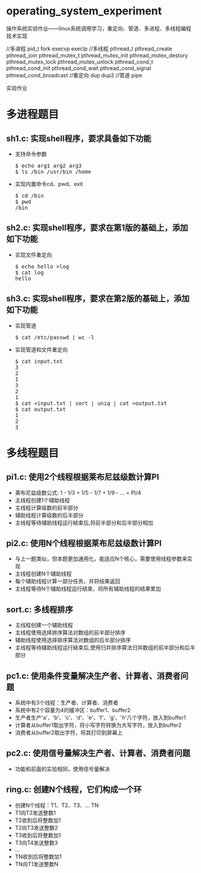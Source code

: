 # operating_system_experiment
操作系统实验作业——linux系统调用学习，重定向、管道、多进程、多线程编程技术实现

//多进程
pid_t
fork
execvp
execlp
//多线程
pthread_t
pthread_create
pthread_join
pthread_mutex_t
pthread_mutex_init
pthread_mutex_destory
pthread_mutex_lock
pthread_mutex_unlock
pthread_cond_t
pthread_cond_init
pthread_cond_wait
pthread_cond_signal
pthread_cond_broadcast
//重定向
dup
dup2
//管道
pipe


实验作业



<html><head><meta http-equiv="Content-Type" content="text/html; charset=UTF-8">
</head><body><h1>多进程题目</h1>
<h2>sh1.c: 实现shell程序，要求具备如下功能</h2>
<ul>
<li>支持命令参数
<pre>$ echo arg1 arg2 arg3
$ ls /bin /usr/bin /home
</pre>
</li><li>实现内置命令cd、pwd、exit
<pre>$ cd /bin
$ pwd
/bin
</pre>
</li></ul>

<h2>sh2.c: 实现shell程序，要求在第1版的基础上，添加如下功能</h2>
<ul>
<li>实现文件重定向
<pre>$ echo hello &gt;log
$ cat log
hello
</pre>
</li></ul>

<h2>sh3.c: 实现shell程序，要求在第2版的基础上，添加如下功能</h2>
<ul>
<li>实现管道
<pre>$ cat /etc/passwd | wc -l
</pre>
</li><li>实现管道和文件重定向
<pre>$ cat input.txt
3
2
1
3
2
1
$ cat &lt;input.txt | sort | uniq | cat &gt;output.txt
$ cat output.txt
1
2
3
</pre>
</li></ul>

<h1>多线程题目</h1>
<h2>pi1.c: 使用2个线程根据莱布尼兹级数计算PI</h2>
<ul>
<li>莱布尼兹级数公式:  1 - 1/3 + 1/5 - 1/7 + 1/9 - ... = PI/4</li>
<li>主线程创建1个辅助线程</li>
<li>主线程计算级数的前半部分</li>
<li>辅助线程计算级数的后半部分</li>
<li>主线程等待辅助线程运行結束后,将前半部分和后半部分相加</li>
</ul>

<h2>pi2.c: 使用N个线程根据莱布尼兹级数计算PI</h2>
<ul>
<li>与上一题类似，但本题更加通用化，能适应N个核心，需要使用线程参数来实现</li>
<li>主线程创建N个辅助线程</li>
<li>每个辅助线程计算一部分任务，并将结果返回</li>
<li>主线程等待N个辅助线程运行结束，将所有辅助线程的结果累加</li>
</ul>

<h2>sort.c: 多线程排序</h2>
<ul>
<li>主线程创建一个辅助线程</li>
<li>主线程使用选择排序算法对数组的前半部分排序</li>
<li>辅助线程使用选择排序算法对数组的后半部分排序</li>
<li>主线程等待辅助线程运行結束后,使用归并排序算法归并数组的前半部分和后半部分</li>
</ul>

<h2>pc1.c: 使用条件变量解决生产者、计算者、消费者问题</h2>
<ul>
<li>系统中有3个线程：生产者、计算者、消费者</li>
<li>系统中有2个容量为4的缓冲区：buffer1、buffer2</li>
<li>生产者生产'a'、'b'、'c'、‘d'、'e'、'f'、'g'、'h'八个字符，放入到buffer1</li>
<li>计算者从buffer1取出字符，将小写字符转换为大写字符，放入到buffer2</li>
<li>消费者从buffer2取出字符，将其打印到屏幕上</li>
</ul>

<h2>pc2.c: 使用信号量解决生产者、计算者、消费者问题</h2>
<ul>
<li>功能和前面的实验相同，使用信号量解决</li>
</ul>

<h2>ring.c: 创建N个线程，它们构成一个环</h2>
<ul>
<li>创建N个线程：T1、T2、T3、… TN</li>
<li>T1向T2发送整数1</li>
<li>T2收到后将整数加1</li>
<li>T2向T3发送整数2</li>
<li>T3收到后将整数加1</li>
<li>T3向T4发送整数3</li>
<li>…</li>
<li>TN收到后将整数加1</li>
<li>TN向T1发送整数N</li>
</ul>
</body></html>

